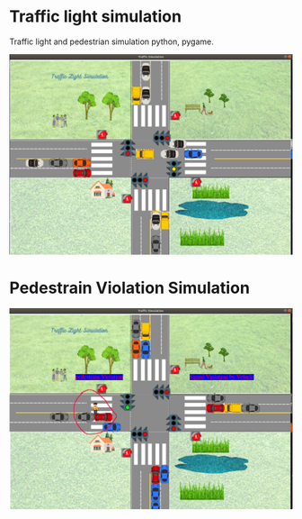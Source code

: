 # Traffic light simulation

Traffic light and pedestrian simulation python, pygame.



![Alt text](figures/output.png?raw=true "Title")


# Pedestrain Violation Simulation 

![Alt text](figures/ped_violation.png?raw=true "Title")
